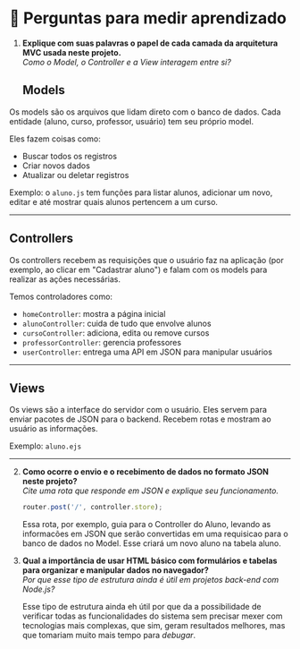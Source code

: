 # 🧠 Perguntas para medir aprendizado 

1. **Explique com suas palavras o papel de cada camada da arquitetura MVC usada neste projeto.**  
   *Como o Model, o Controller e a View interagem entre si?*

   ## Models

Os models são os arquivos que lidam direto com o banco de dados. Cada entidade (aluno, curso, professor, usuário) tem seu próprio model.

Eles fazem coisas como:

- Buscar todos os registros
- Criar novos dados
- Atualizar ou deletar registros

Exemplo: o `aluno.js` tem funções para listar alunos, adicionar um novo, editar e até mostrar quais alunos pertencem a um curso.

---

## Controllers

Os controllers recebem as requisições que o usuário faz na aplicação (por exemplo, ao clicar em "Cadastrar aluno") e falam com os models para realizar as ações necessárias.

Temos controladores como:

- `homeController`: mostra a página inicial
- `alunoController`: cuida de tudo que envolve alunos
- `cursoController`: adiciona, edita ou remove cursos
- `professorController`: gerencia professores
- `userController`: entrega uma API em JSON para manipular usuários

---

## Views
Os views são a interface do servidor com o usuário. Eles servem para enviar pacotes de JSON para o backend. Recebem rotas e mostram ao usuário as informações.

Exemplo: `aluno.ejs`

---  

2. **Como ocorre o envio e o recebimento de dados no formato JSON neste projeto?**  
   *Cite uma rota que responde em JSON e explique seu funcionamento.*
   
   ```javascript
   router.post('/', controller.store);
   ```
   Essa rota, por exemplo, guia para o Controller do Aluno, levando as informacões em JSON que serão convertidas em uma requisicao para o banco de dados no Model. Esse criará um novo aluno na tabela aluno.

3. **Qual a importância de usar HTML básico com formulários e tabelas para organizar e manipular dados no navegador?**  
   *Por que esse tipo de estrutura ainda é útil em projetos back-end com Node.js?*

      Esse tipo de estrutura ainda eh útil por que da a possibilidade de verificar todas as funcionalidades do sistema sem precisar mexer com tecnologias mais complexas, que sim, geram resultados melhores, mas que tomariam muito mais tempo para *debugar*.